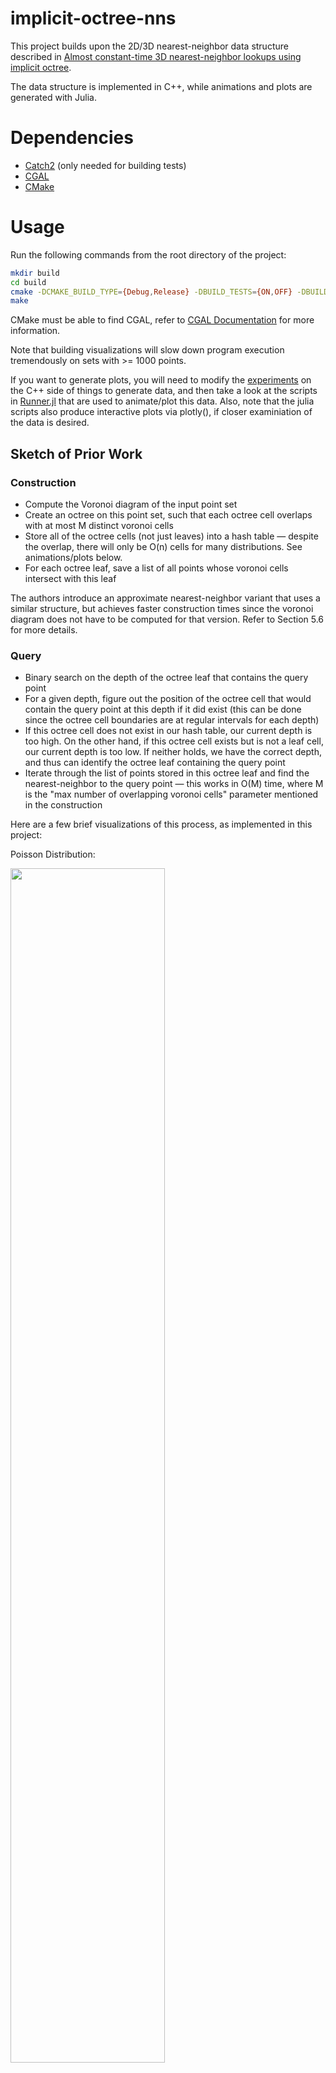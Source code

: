 # implicit-octree-nns

This project builds upon the 2D/3D nearest-neighbor data structure described in 
[Almost constant-time 3D nearest-neighbor lookups using implicit octree](https://link.springer.com/article/10.1007/s00138-017-0889-4).

The data structure is implemented in C++, while animations and plots are generated with Julia. 

# Dependencies
* [Catch2](https://github.com/catchorg/Catch2) (only needed for building tests)
* [CGAL](https://www.cgal.org/)
* [CMake](https://cmake.org/)

# Usage
Run the following commands from the root directory of the project:
```bash
mkdir build
cd build
cmake -DCMAKE_BUILD_TYPE={Debug,Release} -DBUILD_TESTS={ON,OFF} -DBUILD_VISUALIZATION={ON,OFF} ..
make
```

CMake must be able to find CGAL, refer to [CGAL Documentation](https://doc.cgal.org/latest/Manual/general_intro.html)
for more information.

Note that building visualizations will slow down program execution tremendously on sets with >= 1000 points.

If you want to generate plots, you will need to modify the [experiments](./src) on the C++ side of things to generate 
data, and then take a look at the scripts in [Runner.jl](./VisualizeImplicitOctree/src) that are used to animate/plot 
this data. Also, note that the julia scripts also produce interactive plots via plotly(), if closer examiniation of the 
data is desired.

## Sketch of Prior Work
### Construction
* Compute the Voronoi diagram of the input point set
* Create an octree on this point set, such that each octree cell overlaps with at most M distinct voronoi cells
* Store all of the octree cells (not just leaves) into a hash table — despite the overlap, there will only be O(n) cells
 for many distributions. See animations/plots below.
 * For each octree leaf, save a list of all points whose voronoi cells intersect with this leaf

The authors introduce an approximate nearest-neighbor variant that uses a similar structure, but achieves
faster construction times since the voronoi diagram does not have to be computed for that version. Refer to Section 5.6 
for more details.

### Query
* Binary search on the depth of the octree leaf that contains the query point
* For a given depth, figure out the position of the octree cell that would contain the query point at this depth if it 
did exist (this can be done since the octree cell boundaries are at regular intervals for each depth)
* If this octree cell does not exist in our hash table, our current depth is too high. On the other hand, if this octree 
cell exists but is not a leaf cell, our current depth is too low. If neither holds, we have the correct depth, and thus
can identify the octree leaf containing the query point
* Iterate through the list of points stored in this octree leaf and find the nearest-neighbor to the query point — this
works in O(M) time, where M is the "max number of overlapping voronoi cells" parameter mentioned in the construction
  
Here are a few brief visualizations of this process, as implemented in this project:

Poisson Distribution:


<img src="./VisualizeImplicitOctree/starred/visualize_poisson_distribution.gif" width=70% height=70%>

Uniform Distribution:


<img src="./VisualizeImplicitOctree/starred/visualize_uniform_distribution.gif" width=70% height=70%>


The dotted brown lines connect a point to the midpoints of all of the octree cells that its voronoi cell (drawn in blue)
 intersects with. 
 
 During the query process for each query point (draw in pink), the binary search cell is shaded orange if the attempted depth is too shallow (cell exists, but not a
 leaf), red if the attempted depth is too deep (cell doesn't exist), or green if it has found the correct leaf cell.
 
 The same visualization for the normal distribution can be found in 
 [visualize normal distribution]( ./VisualizeImplicitOctree/starred/visualize_normal_distribution.gif).
  
### Pros

* Extremely fast queries: since these run in expected `O(lg(lg(n)))` time for multiple random distributions
* Reasonable construction time for approximate nearest-neighbor queries (~2 mins for ~1e6 points with 60% accuracy), 
with even faster query times
### Cons
* Construction times that are up to two orders of magnitude slower than other nearest-neighbor 
packages (ANN, FLANN, EFANNA) and three orders of magnitude slower than kD trees, despite being parallelized
* Static: adding a point to the data structure requires the whole structure to be recomputed
* Accuracy for approximate nearest-neighbor queries could be improved

## Our Contributions

### Verifying O(n) Cells for Normal/Uniform/Poisson distributions [Mostly Complete]
The maximum depth and number of cells were plotted as a function of the input point set size, here are the results for 
the poisson distribution:


<img src="./VisualizeImplicitOctree/starred/poisson_cells.png" width=70% height=70%>


<img src="./VisualizeImplicitOctree/starred/poisson_depths.png" width=70% height=70%>



The normal and uniform distrubtion data files can be found at:
 * [normal cell count]( ./VisualizeImplicitOctree/starred/normal_cells.png) 
 * [normal max depth]( ./VisualizeImplicitOctree/starred/normal_depths.png) 
 * [uniform cell count]( ./VisualizeImplicitOctree/starred/uniform_cells.png) 
 * [uniform max depth]( ./VisualizeImplicitOctree/starred/uniform_depths.png) 


Like the prior work, we found a roughly linear number of cells relative to the input size for the uniform and normal
(they call this CLUSTERED) distributions. In addition to this, we also performed the same experiments on the poisson distribution 
and found similar results.

### Improving Construction Time [Complete]
To speed up the process, we can observe that the voronoi diagram of the input point set is not explicitly required when
constructing the octree structure. The only time we need to know information about the voronoi diagram is when we split
 an octree cell into its children. During this splitting process, we need to determine the points whose voronoi cell 
 crosses an octree cell boundary — these are the only points that get copied to child cell(s) that don't directly
 contain the points themselves. Since a point's voronoi cell intersects a line segment (ie. a cell's boundary line)
 iff it is the closest point to some point on the line segment, we just need to find the set of such points. This
 can be done by computing the lower envelope of the 'distance functions' of each point, which is the function that maps
 a position on the line segment to the distance from this point. This can be solved in `O(M)` time where M is the number 
 of points if the equations are pre-sorted by slope, and `O(M lg M)` otherwise.
 
A visualization of the aforementioned process: ![alt text]( ./VisualizeImplicitOctree/starred/split_line_demo.gif)

The "Point Space" plot shows the actual points and the horizontal (solid) splitting line at `y = 0`, while the "Distance Space" plot shows
the color-coded distance functions for each point. The dotted lines in the "Point Space" plot signify the range on the split line 
where the point in question is the nearest-neighbor.

This optimization could also be done via lifting maps instead of using the distance functions by hand, but they work out
to be the same process.

In the end, we are able to create the entire octree without having to compute the voronoi diagram for the input point
set. 

### Benchmarking [Partially Complete]

The benchmarks for the normal distribution are: 

![alt text]( ./VisualizeImplicitOctree/starred/normal_construction_benchmark.png) 
![alt text]( ./VisualizeImplicitOctree/starred/normal_queries_benchmark.png)

The other benchmarks for poisson and uniform distributions are located at:
* [poisson construction](./VisualizeImplicitOctree/starred/poission_construction_benchmark.png) 
* [poisson queries](./VisualizeImplicitOctree/starred/poission_queries_benchmark.png) 
* [uniform construction](./VisualizeImplicitOctree/starred/uniform_construction_benchmark.png)
* [uniform queries](./VisualizeImplicitOctree/starred/uniform_queries_benchmark.png) 

Note that in our benchmarks, we try several values for the parameter `M`, as well as compare against a baseline kD tree
implementation that we wrote from scratch. This kD tree was not meant to be especially optimized. Instead, it was mainly
 intended as a sanity check: we expect the kD tree to have a much lower construction time while also having a much higher
 query time relative to the octree nearest neighbor; this was demonstrated in the prior work. This turned out to hold true
 for us too, except for the case where our `M = 200` octree was slower than the kD tree at answering queries. This
 is likely because the benefit of having a slightly smaller depth does not compensate for the large number of operations
 required to narrow down the nearest neighbor candidate in a octree leaf overlapping with 200 voronoi cells  (since the 
 octree depth would be relatively low for a uniformly distributed point set, regardless of what `M` is set to). 

The query benchmarks in this project are slightly faster than those of the prior work, but this is likely due to their
benchmarks being for 3D nearest neighbor queries, and differences in hardware. On the other hand, the construction time 
seems to have improved when comparing the results for the normal (ie. CLUSTERED) distribution, which is the 
only synthetic distribution for which they provided a plot of construction times (note that the prior work separated out
the voronoi precomputation time out of their construction time in Fig 6). 

Regardless, more accurate analysis/comparisons should be undertaken before making stronger conclusions. This can be done
via comparisons against the nearest-neighbor projects benchmarked in the prior work, as their own code is private.


## Incremental Point Insertion [WIP]
To insert points incrementally, one can first insert the point P into the octree leaf that contains it via the 
query operation described above, since we know the voronoi cell for P MUST intersect with the leaf at some point. Now,
all that is left to do is to dfs out of this node and continue flood-filling across cell boundaries iff P's voronoi
cell intersects the octree cell boundary. This can be checked much like before, but there are a few complications.

First, finding a cell's 'neighbor' can be non-trivial from an implementation perspective since cells can have different
depths at various points of the construction. 

Additionally, this incremental procedure might create leaves that would otherwise not have existed in the prior 
construction of the octree. This can happen when a newly inserted point in the octree
ends up making several other points redundant, by being closer to a large set of octree cells than all of these
previously inserted points. Potentially, this might mean that some prior cell splits were unnecessary, which could
lead to a difference in output octrees. On the plus side, this can never be harmful from a correctness perspective; 
there might be redundant cells, but every necessary cell is still contained in this construction. Therefore, if (and 
this is a big if) we can experimentally or theoretically verify that there aren't 'too many' redundant cells and that a 
cell will never have too many neighbors (which seems plausible if we randomly permute the input sequence), this incremental
 process might achieve an average-case construction time of `O(n lg lg n)`, since all of the `find` queries
take `O(lg lg n)` each, and the remaining flood-fill portion could potentially run in `O(n)` (amortized) time, assuming
that the total number of cells ends up being `O(n)`.

## Improved Approximate Nearest-Neighbor Accuracy [WIP]
The approximate nearest-neighbor scheme in the prior work is very coarse-grained: a range of depths was chosen a priori,
and each point was stored in octree cells in a small neighborhood around the point at those predetermined depths. This 
approach did not utilize voronoi cells at all, which is a potential avenue for improvement. Taking inspiration from the
incremental idea in the previous section, we could first insert points at the leaf cell containing them,
then replace the flood-fill step with the prior work's approximation scheme -- with the key difference being that
we split our cells according to the implicit voronoi cells. This hybrid scheme avoids a lot of implementation
complexity while still taking advantage of voronoi cell information, which could hopefully lead to a good balance 
between construction speed and accuracy.

## Next Steps & Current Limitations
* Benchmarking against EFAANA/FLANN/ANN should be done to not only compare against other nearest-neighbor 
implementations but also to compare against the prior work by proxy, particularly the construction times.

* Currently the data structure can only be constructed in 2D. Extending the data structure to 3D should not be too hard,
 as almost everything is templated on the dimension. However, a 3D convex hull implementation, either
 from CGAL or hand-written, is going to be needed to compute the octree splitting operation.
 
* Implementing the incremental point insertion would be useful to verify if it leads to any 
improvements.
    * Similarly, the hybrid approximate nearest neighbor idea would also be interesting to experiment with.

* See how well a heavily-parallelized (maybe GPU) version of this project would do
